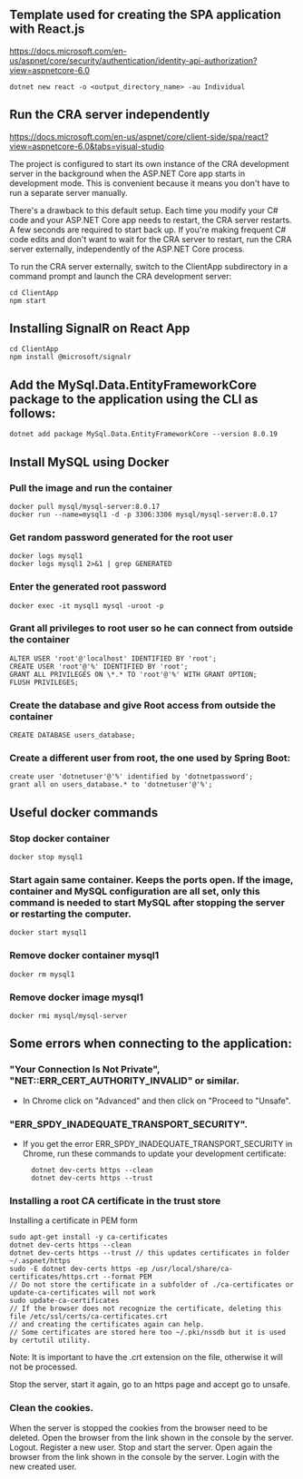 ## Template used for creating the SPA application with React.js
https://docs.microsoft.com/en-us/aspnet/core/security/authentication/identity-api-authorization?view=aspnetcore-6.0

    dotnet new react -o <output_directory_name> -au Individual

## Run the CRA server independently
https://docs.microsoft.com/en-us/aspnet/core/client-side/spa/react?view=aspnetcore-6.0&tabs=visual-studio

The project is configured to start its own instance of the CRA development server in the background when the ASP.NET Core app starts in development mode. This is convenient because it means you don't have to run a separate server manually.

There's a drawback to this default setup. Each time you modify your C# code and your ASP.NET Core app needs to restart, the CRA server restarts. A few seconds are required to start back up. If you're making frequent C# code edits and don't want to wait for the CRA server to restart, run the CRA server externally, independently of the ASP.NET Core process.

To run the CRA server externally, switch to the ClientApp subdirectory in a command prompt and launch the CRA development server:

    cd ClientApp
    npm start

## Installing SignalR on React App
    cd ClientApp
    npm install @microsoft/signalr

## Add the MySql.Data.EntityFrameworkCore package to the application using the CLI as follows:
    dotnet add package MySql.Data.EntityFrameworkCore --version 8.0.19

## Install MySQL using Docker
### Pull the image and run the container
    docker pull mysql/mysql-server:8.0.17  
    docker run --name=mysql1 -d -p 3306:3306 mysql/mysql-server:8.0.17

### Get random password generated for the root user
    docker logs mysql1  
    docker logs mysql1 2>&1 | grep GENERATED

### Enter the generated root password
    docker exec -it mysql1 mysql -uroot -p

### Grant all privileges to root user so he can connect from outside the container
    ALTER USER 'root'@'localhost' IDENTIFIED BY 'root';  
    CREATE USER 'root'@'%' IDENTIFIED BY 'root';  
    GRANT ALL PRIVILEGES ON \*.* TO 'root'@'%' WITH GRANT OPTION;  
    FLUSH PRIVILEGES;

### Create the database and give Root access from outside the container
    CREATE DATABASE users_database;

### Create a different user from root, the one used by Spring Boot:
    create user 'dotnetuser'@'%' identified by 'dotnetpassword';  
    grant all on users_database.* to 'dotnetuser'@'%';

## Useful docker commands
### Stop docker container
    docker stop mysql1

### Start again same container. Keeps the ports open. If the image, container and MySQL configuration are all set, only this command is needed to start MySQL after stopping the server or restarting the computer.
    docker start mysql1

### Remove docker container mysql1
    docker rm mysql1

### Remove docker image mysql1
    docker rmi mysql/mysql-server

## Some errors when connecting to the application:

### "Your Connection Is Not Private", "NET::ERR_CERT_AUTHORITY_INVALID" or similar.
* In Chrome click on "Advanced" and then click on "Proceed to "Unsafe".

### "ERR_SPDY_INADEQUATE_TRANSPORT_SECURITY".
* If you get the error ERR_SPDY_INADEQUATE_TRANSPORT_SECURITY in Chrome, run these commands to update your development certificate:

        dotnet dev-certs https --clean
        dotnet dev-certs https --trust

### Installing a root CA certificate in the trust store

Installing a certificate in PEM form

    sudo apt-get install -y ca-certificates
    dotnet dev-certs https --clean
    dotnet dev-certs https --trust // this updates certificates in folder ~/.aspnet/https
    sudo -E dotnet dev-certs https -ep /usr/local/share/ca-certificates/https.crt --format PEM
    // Do not store the certificate in a subfolder of ./ca-certificates or update-ca-certificates will not work
    sudo update-ca-certificates
    // If the browser does not recognize the certificate, deleting this file /etc/ssl/certs/ca-certificates.crt
    // and creating the certificates again can help.
    // Some certificates are stored here too ~/.pki/nssdb but it is used by certutil utility.


Note: It is important to have the .crt extension on the file, otherwise it will not be processed.

Stop the server, start it again, go to an https page and accept go to unsafe.

### Clean the cookies.
When the server is stopped the cookies from the browser need to be deleted.
Open the browser from the link shown in the console by the server.
Logout.
Register a new user.
Stop and start the server.
Open again the browser from the link shown in the console by the server.
Login with the new created user.
